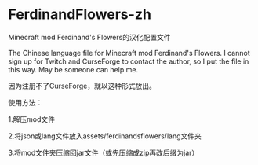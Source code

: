 # FerdinandFlowers-zh
Minecraft mod Ferdinand's Flowers的汉化配置文件

The Chinese language file for Minecraft mod Ferdinand's Flowers. I cannot sign up for Twitch and CurseForge to contact the author, so I put the file in this way. May be someone can help me. 

因为注册不了CurseForge，就以这种形式放出。

使用方法：

1.解压mod文件

2.将json或lang文件放入assets/ferdinandsflowers/lang文件夹

3.将mod文件夹压缩回jar文件（或先压缩成zip再改后缀为jar）
